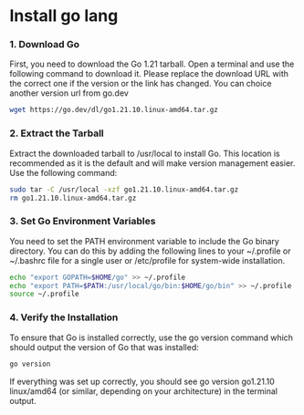 # Install go lang

### 1. Download Go

First, you need to download the Go 1.21 tarball. Open a terminal and use the following command to download it. Please replace the download URL with the correct one if the version or the link has changed. You can choice another version url from go.dev

```bash
wget https://go.dev/dl/go1.21.10.linux-amd64.tar.gz
```

### 2. Extract the Tarball

Extract the downloaded tarball to /usr/local to install Go. This location is recommended as it is the default and will make version management easier. Use the following command:

```bash
sudo tar -C /usr/local -xzf go1.21.10.linux-amd64.tar.gz
rm go1.21.10.linux-amd64.tar.gz
```

### 3. Set Go Environment Variables

You need to set the PATH environment variable to include the Go binary directory. You can do this by adding the following lines to your ~/.profile or ~/.bashrc file for a single user or /etc/profile for system-wide installation.

```bash
echo "export GOPATH=$HOME/go" >> ~/.profile
echo "export PATH=$PATH:/usr/local/go/bin:$HOME/go/bin" >> ~/.profile
source ~/.profile
```

### 4. Verify the Installation

To ensure that Go is installed correctly, use the go version command which should output the version of Go that was installed:

```bash
go version
```

If everything was set up correctly, you should see go version go1.21.10 linux/amd64 (or similar, depending on your architecture) in the terminal output.
